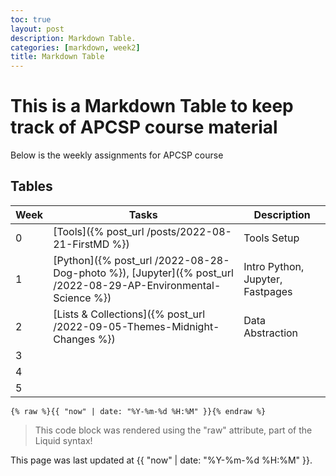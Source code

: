 ```yaml
---
toc: true
layout: post
description: Markdown Table.
categories: [markdown, week2]
title: Markdown Table
---
```

# This is a Markdown Table to keep track of APCSP course material
Below is the weekly assignments for APCSP course

## Tables

| Week |Tasks | Description |
|-|-|-|
| 0  | [Tools]({% post_url /posts/2022-08-21-FirstMD %}) | Tools Setup |
| 1  | [Python]({% post_url /2022-08-28-Dog-photo %}), [Jupyter]({% post_url /2022-08-29-AP-Environmental-Science %}) | Intro Python, Jupyter, Fastpages |
| 2  | [Lists & Collections]({% post_url /2022-09-05-Themes-Midnight-Changes %}) | Data Abstraction  |
| 3  |  | |
| 4  | |  |
| 5  |  |  |


<pre><code>{% raw %}{{ "now" | date: "%Y-%m-%d %H:%M" }}{% endraw %}</code></pre>
<blockquote><p>This code block was rendered using the "raw" attribute, part of the Liquid syntax!</p>
</blockquote>

This page was last updated at {{ "now" | date: "%Y-%m-%d %H:%M" }}.

